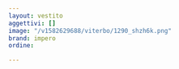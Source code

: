 ```yaml
---
layout: vestito
aggettivi: []
image: "/v1582629688/viterbo/1290_shzh6k.png"
brand: impero
ordine: 

---
```

